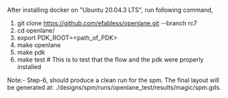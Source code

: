 After installing docker on "Ubuntu 20.04.3 LTS", run following command,
1. git clone https://github.com/efabless/openlane.git --branch rc7
2. cd openlane/
3. export PDK_ROOT=<path_of_PDK>
4. make openlane
5. make pdk
6. make test # This is to test that the flow and the pdk were properly installed

Note:- Step-6, should produce a clean run for the spm. The final layout will be generated at: ./designs/spm/runs/openlane_test/results/magic/spm.gds.

